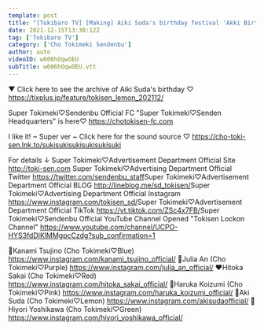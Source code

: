 ```yaml
---
template: post
title: "[Tokibaro TV] [Making] Aiki Suda's birthday festival 'Akki Birthday 2021' epi 153"
date: 2021-12-15T13:30:12Z
tag: ['Tokibaro TV']
category: ['Cho Tokimeki Sendenbu']
author: auto 
videoID: w606hOqwOEU
subTitle: w606hOqwOEU.vtt
---
```

▼ Click here to see the archive of Aiki Suda's birthday ♡
https://tixplus.jp/feature/tokisen_lemon_202112/



Super Tokimeki♡Sendenbu Official FC "Super Tokimeki♡Senden Headquarters" is here♡
https://chotokisen-fc.com​

I like it! ~ Super ver ~ Click here for the sound source ♡
https://cho-toki-sen.lnk.to/sukisukisukisukisukisuki

For details ↓
Super Tokimeki♡Advertisement Department Official Site
http://toki-sen.com​
Super Tokimeki♡Advertising Department Official Twitter
https://twitter.com/sendenbu_staff​
Super Tokimeki♡Advertisement Department Official BLOG
http://lineblog.me/sd_tokisen/​
Super Tokimeki♡Advertising Department Official Instagram
https://www.instagram.com/tokisen_sd/​
Super Tokimeki♡Advertisement Department Official TikTok
https://vt.tiktok.com/ZSc4x7FB/​
Super Tokimeki♡Sendenbu Official YouTube Channel Opened
"Tokisen Lockon Channel"
https://www.youtube.com/channel/UCPO-HYS3fdDIKlMMgpcCzdg?sub_confirmation=1

💙Kanami Tsujino (Cho Tokimeki♡Blue) https://www.instagram.com/kanami_tsujino_official/
💜Julia An (Cho Tokimeki♡Purple) https://www.instagram.com/julia_an_official/
❤️Hitoka Sakai (Cho Tokimeki♡Red) https://www.instagram.com/hitoka_sakai_official/
💖Haruka Koizumi (Cho Tokimeki♡Pink) https://www.instagram.com/haruka_koizumi_official/
💛Aki Suda (Cho Tokimeki♡Lemon) https://www.instagram.com/akisudaofficial/
💚Hiyori Yoshikawa (Cho Tokimeki♡Green) https://www.instagram.com/hiyori_yoshikawa_official/
